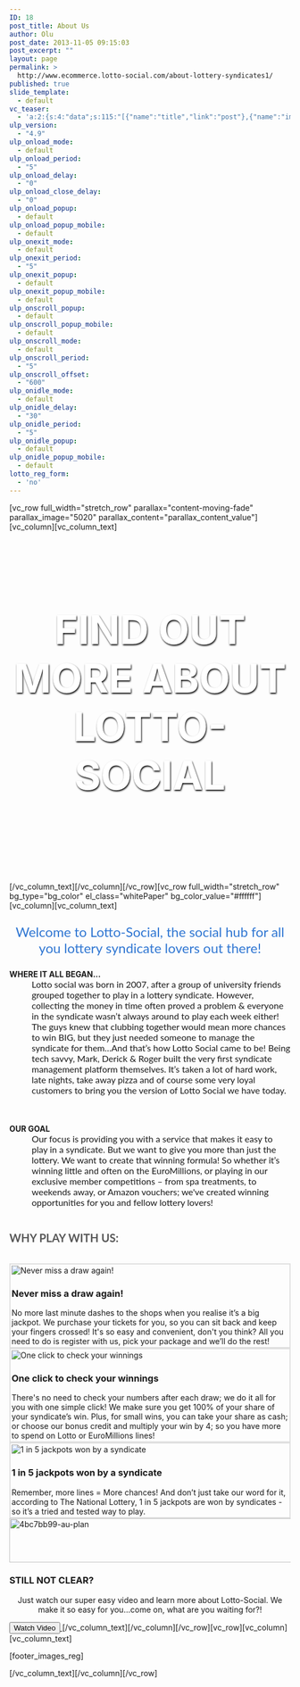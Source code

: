 ```yaml
---
ID: 18
post_title: About Us
author: Olu
post_date: 2013-11-05 09:15:03
post_excerpt: ""
layout: page
permalink: >
  http://www.ecommerce.lotto-social.com/about-lottery-syndicates1/
published: true
slide_template:
  - default
vc_teaser:
  - 'a:2:{s:4:"data";s:115:"[{"name":"title","link":"post"},{"name":"image","image":"featured","link":"none"},{"name":"text","mode":"excerpt"}]";s:7:"bgcolor";s:0:"";}'
ulp_version:
  - "4.9"
ulp_onload_mode:
  - default
ulp_onload_period:
  - "5"
ulp_onload_delay:
  - "0"
ulp_onload_close_delay:
  - "0"
ulp_onload_popup:
  - default
ulp_onload_popup_mobile:
  - default
ulp_onexit_mode:
  - default
ulp_onexit_period:
  - "5"
ulp_onexit_popup:
  - default
ulp_onexit_popup_mobile:
  - default
ulp_onscroll_popup:
  - default
ulp_onscroll_popup_mobile:
  - default
ulp_onscroll_mode:
  - default
ulp_onscroll_period:
  - "5"
ulp_onscroll_offset:
  - "600"
ulp_onidle_mode:
  - default
ulp_onidle_delay:
  - "30"
ulp_onidle_period:
  - "5"
ulp_onidle_popup:
  - default
ulp_onidle_popup_mobile:
  - default
lotto_reg_form:
  - 'no'
---
```

[vc_row full_width="stretch_row" parallax="content-moving-fade" parallax_image="5020" parallax_content="parallax_content_value"][vc_column][vc_column_text]
<p style="text-align: center; color: #fff; margin-top: 132px; margin-bottom: 148px; font-size: 72px; font-weight: 900; text-shadow: 1px 2px 3px #000;"><strong>FIND OUT MORE ABOUT
LOTTO-SOCIAL</strong></p>
[/vc_column_text][/vc_column][/vc_row][vc_row full_width="stretch_row" bg_type="bg_color" el_class="whitePaper" bg_color_value="#ffffff"][vc_column][vc_column_text]
<p style="text-align: center; color: #2f76d2; font-family: lato; font-size: 24px;">Welcome to Lotto-Social, the social hub for all you lottery syndicate lovers out there!</p>

<dl><dt><strong>WHERE IT ALL BEGAN...</strong></dt><dd style="font-family: lato; font-size: 16px;">Lotto social was born in 2007, after a group of university friends grouped together to play in a lottery syndicate. However, collecting the money in time often proved a problem &amp; everyone in the syndicate wasn’t always around to play each week either! The guys knew that clubbing together would mean more chances to win BIG, but they just needed someone to manage the syndicate for them…And that’s how Lotto Social came to be! Being tech savvy, Mark, Derick &amp; Roger built the very first syndicate management platform themselves. It’s taken a lot of hard work, late nights, take away pizza and of course some very loyal customers to bring you the version of Lotto Social we have today.

&nbsp;

</dd><dd></dd><dt><strong>OUR GOAL</strong></dt><dd style="font-family: lato; font-size: 16px;">Our focus is providing you with a service that makes it easy to play in a syndicate. But we want to give you more than just the lottery. We want to create that winning formula! So whether it’s winning little and often on the EuroMillions, or playing in our exclusive member competitions – from spa treatments, to weekends away, or Amazon vouchers; we've created winning opportunities for you and fellow lottery lovers!</dd></dl>
<h3 class="text-center" style="color: hsl(0, 0%, 34%); font-family: lato; font-size: 20px; margin: 42px 0 34px;">WHY PLAY WITH US:</h3>
<div class="row">
<div class="col-md-4">
<div class="thumbnail" style="border: 2px solid hsl(0, 0%, 88%); padding: 2px;">

<img src="https://imageupdater.s3.amazonaws.com/ls/ab003.jpg" alt="Never miss a draw again!" />
<div class="caption">
<h3>Never miss a draw again!</h3>
No more last minute dashes to the shops when you realise it’s a big jackpot. We purchase your tickets for you, so you can sit back and keep your fingers crossed! It's so easy and convenient, don't you think? All you need to do is register with us, pick your package and we’ll do the rest!

</div>
</div>
</div>
<div class="col-md-4">
<div class="thumbnail" style="border: 2px solid hsl(0, 0%, 88%); padding: 2px;">

<img src="https://imageupdater.s3.amazonaws.com/ls/ab001.jpg" alt="One click to check your winnings" />
<div class="caption">
<h3>One click to check your winnings</h3>
There's no need to check your numbers after each draw; we do it all for you with one simple click! We make sure you get 100% of your share of your syndicate’s win. Plus, for small wins, you can take your share as cash; or choose our bonus credit and multiply your win by 4; so you have more to spend on Lotto or EuroMillions lines!

</div>
</div>
</div>
<div class="col-md-4">
<div class="thumbnail" style="border: 2px solid hsl(0, 0%, 88%); padding: 2px;">

<img src="https://imageupdater.s3.amazonaws.com/ls/ab002.jpg" alt="1 in 5 jackpots won by a syndicate" />
<div class="caption">
<h3>1 in 5 jackpots won by a syndicate</h3>
Remember, more lines = More chances! And don’t just take our word for it, according to The National Lottery, 1 in 5 jackpots are won by syndicates - so it’s a tried and tested way to play.

</div>
</div>
</div>
</div>
<a href="http://www.ecommerce.lotto-social.com/pricing/"><img class="size-full wp-image-5047 aligncenter" src="http://www.ecommerce.lotto-social.com/wp-content/uploads/4bc7bb99-au-plan1.png" alt="4bc7bb99-au-plan" width="623" height="79" /></a>
<h3 class="text-center">STILL NOT CLEAR?</h3>
<p style="text-align: center;">Just watch our super easy video and learn more about Lotto-Social. We make it so easy for you…come on, what are you waiting for?!</p>
<a class="wistia-popover[height=360,playerColor=7b796a,width=640]" href="//fast.wistia.net/embed/iframe/acr33o7op8?popover=true"><button class="btn btn-link btn-block btn-default" type="button">
Watch Video
</button>
</a>
<script src="//fast.wistia.com/assets/external/popover-v1.js"></script>[/vc_column_text][/vc_column][/vc_row][vc_row][vc_column][vc_column_text]

[footer_images_reg]

[/vc_column_text][/vc_column][/vc_row]